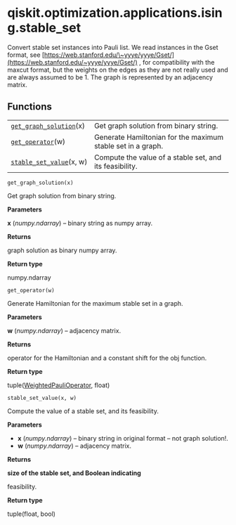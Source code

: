 <span id="qiskit-optimization-applications-ising-stable-set" />

# qiskit.optimization.applications.ising.stable\_set

Convert stable set instances into Pauli list. We read instances in the Gset format, see [https://web.stanford.edu/\~yyye/yyye/Gset/](https://web.stanford.edu/~yyye/yyye/Gset/) , for compatibility with the maxcut format, but the weights on the edges as they are not really used and are always assumed to be 1. The graph is represented by an adjacency matrix.

## Functions

|                                                                                                                                                                         |                                                             |
| ----------------------------------------------------------------------------------------------------------------------------------------------------------------------- | ----------------------------------------------------------- |
| [`get_graph_solution`](#qiskit.optimization.applications.ising.stable_set.get_graph_solution "qiskit.optimization.applications.ising.stable_set.get_graph_solution")(x) | Get graph solution from binary string.                      |
| [`get_operator`](#qiskit.optimization.applications.ising.stable_set.get_operator "qiskit.optimization.applications.ising.stable_set.get_operator")(w)                   | Generate Hamiltonian for the maximum stable set in a graph. |
| [`stable_set_value`](#qiskit.optimization.applications.ising.stable_set.stable_set_value "qiskit.optimization.applications.ising.stable_set.stable_set_value")(x, w)    | Compute the value of a stable set, and its feasibility.     |



`get_graph_solution(x)`

Get graph solution from binary string.

**Parameters**

**x** (*numpy.ndarray*) – binary string as numpy array.

**Returns**

graph solution as binary numpy array.

**Return type**

numpy.ndarray



`get_operator(w)`

Generate Hamiltonian for the maximum stable set in a graph.

**Parameters**

**w** (*numpy.ndarray*) – adjacency matrix.

**Returns**

operator for the Hamiltonian and a constant shift for the obj function.

**Return type**

tuple([WeightedPauliOperator](qiskit.aqua.operators.legacy.WeightedPauliOperator#qiskit.aqua.operators.legacy.WeightedPauliOperator "qiskit.aqua.operators.legacy.WeightedPauliOperator"), float)



`stable_set_value(x, w)`

Compute the value of a stable set, and its feasibility.

**Parameters**

*   **x** (*numpy.ndarray*) – binary string in original format – not graph solution!.
*   **w** (*numpy.ndarray*) – adjacency matrix.

**Returns**

**size of the stable set, and Boolean indicating**

feasibility.

**Return type**

tuple(float, bool)

